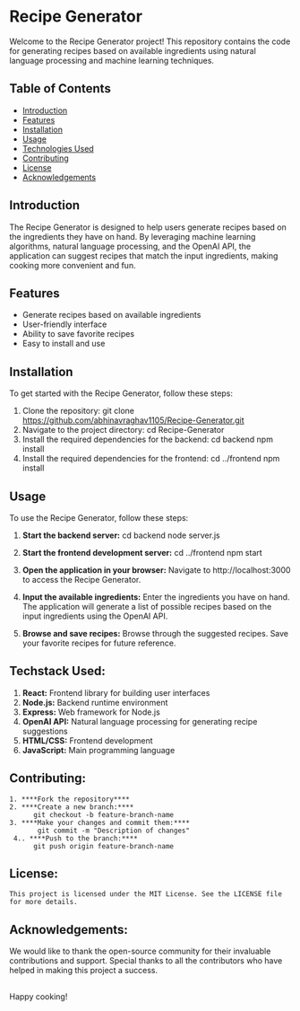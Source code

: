 # Recipe Generator

Welcome to the Recipe Generator project! This repository contains the code for generating recipes based on available ingredients using natural language processing and machine learning techniques.

## Table of Contents

- [Introduction](#introduction)
- [Features](#features)
- [Installation](#installation)
- [Usage](#usage)
- [Technologies Used](#technologies-used)
- [Contributing](#contributing)
- [License](#license)
- [Acknowledgements](#acknowledgements)

## Introduction

The Recipe Generator is designed to help users generate recipes based on the ingredients they have on hand. By leveraging machine learning algorithms, natural language processing, and the OpenAI API, the application can suggest recipes that match the input ingredients, making cooking more convenient and fun.

## Features

- Generate recipes based on available ingredients
- User-friendly interface
- Ability to save favorite recipes
- Easy to install and use

## Installation

To get started with the Recipe Generator, follow these steps:

1. Clone the repository:
   git clone https://github.com/abhinavraghav1105/Recipe-Generator.git
2. Navigate to the project directory:
    cd Recipe-Generator
3. Install the required dependencies for the backend:
    cd backend
    npm install
4. Install the required dependencies for the frontend:
   cd ../frontend
   npm install

## Usage
To use the Recipe Generator, follow these steps:
1. **Start the backend server:**
  cd backend
  node server.js

2. **Start the frontend development server:**
  cd ../frontend
  npm start

3. **Open the application in your browser:**
   Navigate to http://localhost:3000 to access the Recipe Generator.
4. **Input the available ingredients:**
   Enter the ingredients you have on hand. 
   The application will generate a list of possible recipes based on the input ingredients using the OpenAI API.
5. **Browse and save recipes:**
    Browse through the suggested recipes.
    Save your favorite recipes for future reference.
   
## Techstack Used:
1. **React:** Frontend library for building user interfaces
2. **Node.js:** Backend runtime environment
3. **Express:** Web framework for Node.js
4. **OpenAI API:** Natural language processing for generating recipe suggestions
5. **HTML/CSS:** Frontend development
6. **JavaScript:** Main programming language

## Contributing:
    1. ****Fork the repository****
    2. ****Create a new branch:****
          git checkout -b feature-branch-name
    3. ****Make your changes and commit them:****
           git commit -m "Description of changes"
     4.. ****Push to the branch:****
          git push origin feature-branch-name
## License:
    This project is licensed under the MIT License. See the LICENSE file for more details.
## Acknowledgements:
   We would like to thank the open-source community for their invaluable contributions and support. Special thanks to all the contributors who have helped in making this project a success.
##
Happy cooking!
